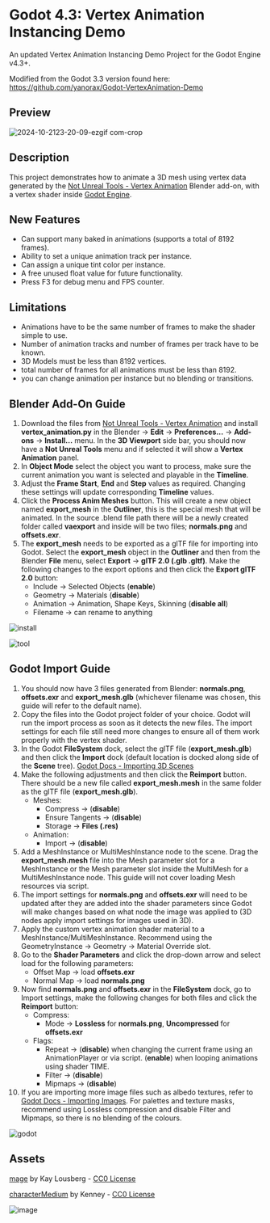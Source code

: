 # Godot 4.3: Vertex Animation Instancing Demo
An updated Vertex Animation Instancing Demo Project for the Godot Engine v4.3+.

Modified from the Godot 3.3 version found here: https://github.com/yanorax/Godot-VertexAnimation-Demo

## Preview
![2024-10-2123-20-09-ezgif com-crop](https://github.com/user-attachments/assets/a2bc9a5b-48c8-4b08-a671-13e318ea5ec9)

## Description
This project demonstrates how to animate a 3D mesh using vertex data generated by the [Not Unreal Tools - Vertex Animation](https://github.com/yanorax/unreal_tools) Blender add-on, with a vertex shader inside [Godot Engine](https://godotengine.org).

## New Features

- Can support many baked in animations (supports a total of 8192 frames).
- Ability to set a unique animation track per instance.
- Can assign a unique tint color per instance.
- A free unused float value for future functionality.
- Press F3 for debug menu and FPS counter.

## Limitations

- Animations have to be the same number of frames to make the shader simple to use.
- Number of animation tracks and number of frames per track have to be known.
- 3D Models must be less than 8192 vertices.
- total number of frames for all animations must be less than 8192.
- you can change animation per instance but no blending or transitions.

## Blender Add-On Guide
1. Download the files from [Not Unreal Tools - Vertex Animation](https://github.com/yanorax/unreal_tools) and install **vertex_animation.py** in the Blender -> **Edit** -> **Preferences...** -> **Add-ons** -> **Install...** menu. In the **3D Viewport** side bar, you should now have a **Not Unreal Tools** menu and if selected it will show a **Vertex Animation** panel.
2. In **Object Mode** select the object you want to process, make sure the current animation you want is selected and playable in the **Timeline**.
3. Adjust the **Frame Start**, **End** and **Step** values as required. Changing these settings will update corresponding **Timeline** values.
4. Click the **Process Anim Meshes** button. This will create a new object named **export_mesh** in the **Outliner**, this is the special mesh that will be animated. In the source .blend file path there will be a newly created folder called **vaexport** and inside will be two files; **normals.png** and **offsets.exr**.
5. The **export_mesh** needs to be exported as a glTF file for importing into Godot. Select the **export_mesh** object in the **Outliner** and then from the Blender **File** menu, select **Export** -> **glTF 2.0 (.glb .gltf)**. Make the following changes to the export options and then click the **Export glTF 2.0** button:
	- Include -> Selected Objects (**enable**)
	- Geometry -> Materials (**disable**)
	- Animation -> Animation, Shape Keys, Skinning (**disable all**)
	- Filename -> can rename to anything

![install](https://github.com/user-attachments/assets/85fd4f4d-177f-48de-bc1c-87c709d924e4)

![tool](https://github.com/user-attachments/assets/a8943e6a-e3cc-447c-ad58-bc5898df2b8f)

## Godot Import Guide
1. You should now have 3 files generated from Blender: **normals.png**, **offsets.exr** and **export_mesh.glb** (whichever filename was chosen, this guide will refer to the default name).
2. Copy the files into the Godot project folder of your choice. Godot will run the import process as soon as it detects the new files. The import settings for each file still need more changes to ensure all of them work properly with the vertex shader.
3. In the Godot **FileSystem** dock, select the glTF file (**export_mesh.glb**) and then click the **Import** dock (default location is docked along side of the **Scene** tree). [Godot Docs - Importing 3D Scenes](https://docs.godotengine.org/en/stable/getting_started/workflow/assets/importing_scenes.html)
4. Make the following adjustments and then click the **Reimport** button. There should be a new file called **export_mesh.mesh** in the same folder as the glTF file (**export_mesh.glb**). 
	- Meshes:
	  - Compress -> (**disable**)
	  - Ensure Tangents -> (**disable**)
	  - Storage -> **Files (.res)**
	- Animation:
	  - Import -> (**disable**)
5. Add a MeshInstance or MultiMeshInstance node to the scene. Drag the **export_mesh.mesh** file into the Mesh parameter slot for a MeshInstance or the Mesh parameter slot inside the MultiMesh for a MultiMeshInstance node. This guide will not cover loading Mesh resources via script.
6. The import settings for **normals.png** and **offsets.exr** will need to be updated after they are added into the shader parameters since Godot will make changes based on what node the image was applied to (3D nodes apply import settings for images used in 3D).
7. Apply the custom vertex animation shader material to a MeshInstance/MultiMeshInstance. Recommend using the GeometryInstance -> Geometry -> Material Override slot.
8. Go to the **Shader Parameters** and click the drop-down arrow and select load for the following parameters:
	- Offset Map -> load **offsets.exr**
	- Normal Map -> load **normals.png**
9. Now find **normals.png** and **offsets.exr** in the **FileSystem** dock, go to Import settings, make the following changes for both files and click the **Reimport** button:
	- Compress:
	  - Mode -> **Lossless** for **normals.png**, **Uncompressed** for **offsets.exr** 
	- Flags:
	  - Repeat -> (**disable**) when changing the current frame using an AnimationPlayer or via script. (**enable**) when looping animations using shader TIME.
	  - Filter -> (**disable**)
	  - Mipmaps -> (**disable**)
10. If you are importing more image files such as albedo textures, refer to [Godot Docs - Importing Images](https://docs.godotengine.org/en/stable/getting_started/workflow/assets/importing_images.html). For palettes and texture masks, recommend using Lossless compression and disable Filter and Mipmaps, so there is no blending of the colours.

![godot](https://github.com/user-attachments/assets/8f4be354-c4bc-485f-8c7f-cb7038e7a670)

## Assets

[mage](https://kaylousberg.itch.io/kaykit-adventurers) by Kay Lousberg - [CC0 License](http://creativecommons.org/publicdomain/zero/1.0/)

[characterMedium](https://kenney.nl/assets/animated-characters-2) by Kenney - [CC0 License](http://creativecommons.org/publicdomain/zero/1.0/)

![image](https://github.com/user-attachments/assets/16c882fc-6e43-4c92-a366-e2f770b774ae)

